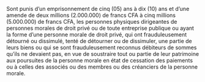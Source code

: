 Sont punis d’un emprisonnement de cinq (05) ans à dix (10) ans et d’une amende de deux millions (2.000.000) de francs CFA à cinq millions (5.000.000) de francs CFA, les personnes physiques dirigeantes de personnes morales de droit privé ou de toute entreprise publique ou ayant la forme d’une personne morale de droit privé, qui ont frauduleusement détourné ou dissimulé, tenté de détourner ou de dissimuler, une partie de leurs biens ou qui se sont frauduleusement reconnus débiteurs de sommes qu’ils ne devaient pas, en vue de soustraire tout ou partie de leur patrimoine aux poursuites de la personne morale en état de cessation des paiements ou à celles des associés ou des membres ou des créanciers de la personne morale.